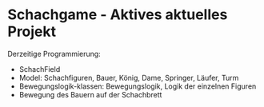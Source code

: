 # Schachgame - Aktives aktuelles Projekt 

Derzeitige Programmierung:
- SchachField
- Model: Schachfiguren, Bauer, König, Dame, Springer, Läufer, Turm
- Bewegungslogik-klassen: Bewegungslogik, Logik der einzelnen Figuren 
- Bewegung des Bauern auf der Schachbrett 
